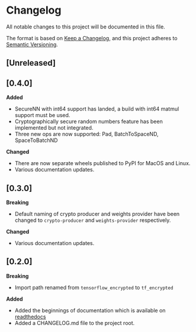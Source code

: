 # Changelog
All notable changes to this project will be documented in this file.

The format is based on [Keep a Changelog](https://keepachangelog.com/en/1.0.0/),
and this project adheres to [Semantic Versioning](https://semver.org/spec/v2.0.0.html).

## [Unreleased]

## [0.4.0]

**Added**

- SecureNN with int64 support has landed, a build with int64 matmul support must be used.
- Cryptographically secure random numbers feature has been implemented but not integrated.
- Three new ops are now supported: Pad, BatchToSpaceND, SpaceToBatchND

**Changed**

- There are now separate wheels published to PyPI for MacOS and Linux.
- Various documentation updates.

## [0.3.0]

**Breaking**

- Default naming of crypto producer and weights provider have been changed to `crypto-producer` and `weights-provider` respectively.

**Changed**

- Various documentation updates.

## [0.2.0]

**Breaking**

- Import path renamed from `tensorflow_encrypted` to `tf_encrypted`

**Added**

- Added the beginnings of documentation which is available on [readthedocs](https://tf-encrypted.readthedocs.io/en/latest/)
- Added a CHANGELOG.md file to the project root.
